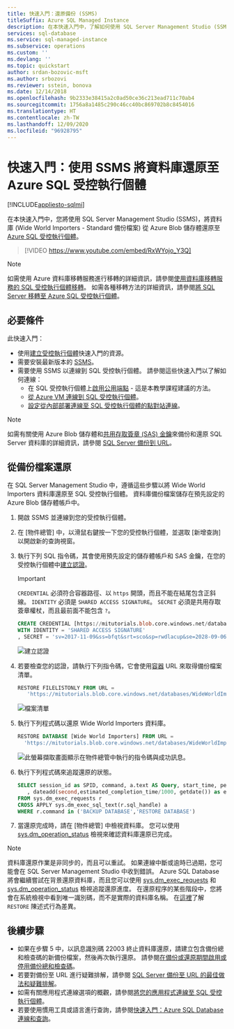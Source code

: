 ```yaml
---
title: 快速入門：還原備份 (SSMS)
titleSuffix: Azure SQL Managed Instance
description: 在本快速入門中，了解如何使用 SQL Server Management Studio (SSMS) 將資料庫備份還原至 Azure SQL 受控執行個體。
services: sql-database
ms.service: sql-managed-instance
ms.subservice: operations
ms.custom: ''
ms.devlang: ''
ms.topic: quickstart
author: srdan-bozovic-msft
ms.author: srbozovi
ms.reviewer: sstein, bonova
ms.date: 12/14/2018
ms.openlocfilehash: 9b2333e38415a2c0ad50ce36c213ead711c70ab4
ms.sourcegitcommit: 1756a8a1485c290c46cc40bc869702b8c8454016
ms.translationtype: HT
ms.contentlocale: zh-TW
ms.lasthandoff: 12/09/2020
ms.locfileid: "96928795"
---
```

# <a name="quickstart-restore-a-database-to-azure-sql-managed-instance-with-ssms"></a>快速入門：使用 SSMS 將資料庫還原至 Azure SQL 受控執行個體
[!INCLUDE[appliesto-sqlmi](../includes/appliesto-sqlmi.md)]

在本快速入門中，您將使用 SQL Server Management Studio (SSMS)，將資料庫 (Wide World Importers - Standard 備份檔案) 從 Azure Blob 儲存體還原至 [Azure SQL 受控執行個體](sql-managed-instance-paas-overview.md)。

> [!VIDEO https://www.youtube.com/embed/RxWYojo_Y3Q]

> [!NOTE]
> 如需使用 Azure 資料庫移轉服務進行移轉的詳細資訊，請參閱[使用資料庫移轉服務的 SQL 受控執行個體移轉](../../dms/tutorial-sql-server-to-managed-instance.md)。
> 如需各種移轉方法的詳細資訊，請參閱[將 SQL Server 移轉至 Azure SQL 受控執行個體](migrate-to-instance-from-sql-server.md)。

## <a name="prerequisites"></a>必要條件

此快速入門：

- 使用[建立受控執行個體](instance-create-quickstart.md)快速入門的資源。
- 需要安裝最新版本的 [SSMS](/sql/ssms/sql-server-management-studio-ssms)。
- 需要使用 SSMS 以連線到 SQL 受控執行個體。 請參閱這些快速入門以了解如何連線：
  - 在 SQL 受控執行個體上[啟用公用端點](public-endpoint-configure.md) - 這是本教學課程建議的方法。
  - [從 Azure VM 連線到 SQL 受控執行個體](connect-vm-instance-configure.md)。
  - [設定從內部部署連線至 SQL 受控執行個體的點對站連線](point-to-site-p2s-configure.md)。

> [!NOTE]
> 如需有關使用 Azure Blob 儲存體和[共用存取簽章 (SAS) 金鑰](../../storage/common/storage-sas-overview.md)來備份和還原 SQL Server 資料庫的詳細資訊，請參閱 [SQL Server 備份到 URL](/sql/relational-databases/backup-restore/sql-server-backup-to-url?view=sql-server-2017)。

## <a name="restore-from-a-backup-file"></a>從備份檔案還原

在 SQL Server Management Studio 中，遵循這些步驟以將 Wide World Importers 資料庫還原至 SQL 受控執行個體。 資料庫備份檔案儲存在預先設定的 Azure Blob 儲存體帳戶中。

1. 開啟 SSMS 並連線到您的受控執行個體。
2. 在 [物件總管] 中，以滑鼠右鍵按一下您的受控執行個體，並選取 [新增查詢] 以開啟新的查詢視窗。
3. 執行下列 SQL 指令碼，其會使用預先設定的儲存體帳戶和 SAS 金鑰，在您的受控執行個體中[建立認證](/sql/t-sql/statements/create-credential-transact-sql)。
 
   > [!IMPORTANT]
   > `CREDENTIAL` 必須符合容器路徑、以 `https` 開頭，而且不能在結尾包含正斜線。 `IDENTITY` 必須是 `SHARED ACCESS SIGNATURE`。 `SECRET` 必須是共用存取簽章權杖，而且最前面不能包含 `?`。

   ```sql
   CREATE CREDENTIAL [https://mitutorials.blob.core.windows.net/databases]
   WITH IDENTITY = 'SHARED ACCESS SIGNATURE'
   , SECRET = 'sv=2017-11-09&ss=bfqt&srt=sco&sp=rwdlacup&se=2028-09-06T02:52:55Z&st=2018-09-04T18:52:55Z&spr=https&sig=WOTiM%2FS4GVF%2FEEs9DGQR9Im0W%2BwndxW2CQ7%2B5fHd7Is%3D'
   ```

    ![建立認證](./media/restore-sample-database-quickstart/credential.png)

4. 若要檢查您的認證，請執行下列指令碼，它會使用[容器](https://azure.microsoft.com/services/container-instances/) URL 來取得備份檔案清單。

   ```sql
   RESTORE FILELISTONLY FROM URL =
      'https://mitutorials.blob.core.windows.net/databases/WideWorldImporters-Standard.bak'
   ```

    ![檔案清單](./media/restore-sample-database-quickstart/file-list.png)

5. 執行下列程式碼以還原 Wide World Importers 資料庫。

   ```sql
   RESTORE DATABASE [Wide World Importers] FROM URL =
     'https://mitutorials.blob.core.windows.net/databases/WideWorldImporters-Standard.bak'
   ```

    ![此螢幕擷取畫面顯示在物件總管中執行的指令碼與成功訊息。](./media/restore-sample-database-quickstart/restore.png)

6. 執行下列程式碼來追蹤還原的狀態。

   ```sql
   SELECT session_id as SPID, command, a.text AS Query, start_time, percent_complete
      , dateadd(second,estimated_completion_time/1000, getdate()) as estimated_completion_time
   FROM sys.dm_exec_requests r
   CROSS APPLY sys.dm_exec_sql_text(r.sql_handle) a
   WHERE r.command in ('BACKUP DATABASE','RESTORE DATABASE')
   ```

7. 當還原完成時，請在 [物件總管] 中檢視資料庫。 您可以使用 [sys.dm_operation_status](/sql/relational-databases/system-dynamic-management-views/sys-dm-operation-status-azure-sql-database) 檢視來確認資料庫還原已完成。

> [!NOTE]
> 資料庫還原作業是非同步的，而且可以重試。 如果連線中斷或逾時已過期，您可能會在 SQL Server Management Studio 中收到錯誤。 Azure SQL Database 將會繼續嘗試在背景還原資料庫，而且您可以使用 [sys.dm_exec_requests](/sql/relational-databases/system-dynamic-management-views/sys-dm-exec-requests-transact-sql) 和 [sys.dm_operation_status](/sql/relational-databases/system-dynamic-management-views/sys-dm-operation-status-azure-sql-database) 檢視追蹤還原進度。
> 在還原程序的某些階段中，您將會在系統檢視中看到唯一識別碼，而不是實際的資料庫名稱。 在[這裡](./transact-sql-tsql-differences-sql-server.md#restore-statement)了解 `RESTORE` 陳述式行為差異。

## <a name="next-steps"></a>後續步驟

- 如果在步驟 5 中，以訊息識別碼 22003 終止資料庫還原，請建立包含備份總和檢查碼的新備份檔案，然後再次執行還原。 請參閱[在備份或還原期間啟用或停用備份總和檢查碼](/sql/relational-databases/backup-restore/enable-or-disable-backup-checksums-during-backup-or-restore-sql-server)。
- 若要對備份至 URL 進行疑難排解，請參閱 [SQL Server 備份至 URL 的最佳做法和疑難排解](/sql/relational-databases/backup-restore/sql-server-backup-to-url-best-practices-and-troubleshooting)。
- 如需有關應用程式連線選項的概觀，請參閱[將您的應用程式連線至 SQL 受控執行個體](connect-application-instance.md)。
- 若要使用慣用工具或語言進行查詢，請參閱[快速入門：Azure SQL Database 連線和查詢](../database/connect-query-content-reference-guide.md)。
